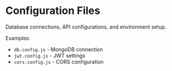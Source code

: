 # Configuration Files

Database connections, API configurations, and environment setup.

Examples:
- `db.config.js` - MongoDB connection
- `jwt.config.js` - JWT settings
- `cors.config.js` - CORS configuration
